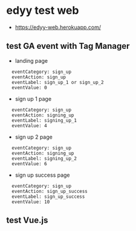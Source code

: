 # edyy test web
* https://edyy-web.herokuapp.com/

## test GA event with Tag Manager
* landing page
```
  eventCategory: sign_up
  eventAction: sign_up
  eventLabel: sign_up_1 or sign_up_2
  eventValue: 0
```
* sign up 1 page
```
  eventCategory: sign_up
  eventAction: signing_up
  eventLabel: signing_up_1
  eventValue: 4
```
* sign up 2 page
```
  eventCategory: sign_up
  eventAction: signing_up
  eventLabel: signing_up_2
  eventValue: 6
```
* sign up success page
```
  eventCategory: sign_up
  eventAction: sign_up_success
  eventLabel: sign_up_success
  eventValue: 10
```

## test Vue.js
